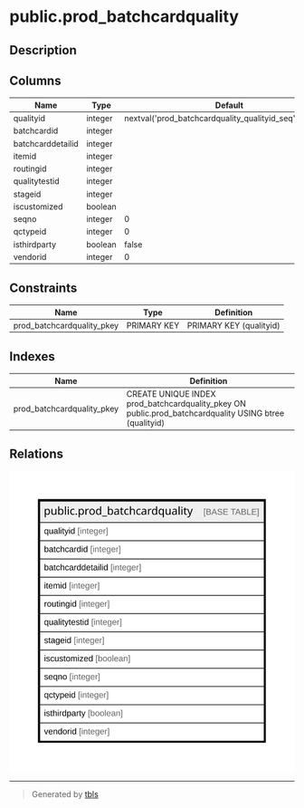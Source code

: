 # public.prod_batchcardquality

## Description

## Columns

| Name | Type | Default | Nullable | Children | Parents | Comment |
| ---- | ---- | ------- | -------- | -------- | ------- | ------- |
| qualityid | integer | nextval('prod_batchcardquality_qualityid_seq'::regclass) | false |  |  |  |
| batchcardid | integer |  | true |  |  |  |
| batchcarddetailid | integer |  | true |  |  |  |
| itemid | integer |  | true |  |  |  |
| routingid | integer |  | true |  |  |  |
| qualitytestid | integer |  | true |  |  |  |
| stageid | integer |  | true |  |  |  |
| iscustomized | boolean |  | true |  |  |  |
| seqno | integer | 0 | true |  |  |  |
| qctypeid | integer | 0 | true |  |  |  |
| isthirdparty | boolean | false | true |  |  |  |
| vendorid | integer | 0 | true |  |  |  |

## Constraints

| Name | Type | Definition |
| ---- | ---- | ---------- |
| prod_batchcardquality_pkey | PRIMARY KEY | PRIMARY KEY (qualityid) |

## Indexes

| Name | Definition |
| ---- | ---------- |
| prod_batchcardquality_pkey | CREATE UNIQUE INDEX prod_batchcardquality_pkey ON public.prod_batchcardquality USING btree (qualityid) |

## Relations

![er](public.prod_batchcardquality.svg)

---

> Generated by [tbls](https://github.com/k1LoW/tbls)
